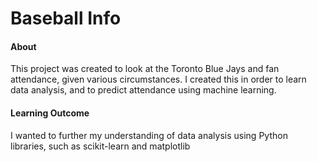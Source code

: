 # Baseball Info

#### About
This project was created to look at the Toronto Blue Jays and fan attendance, given various circumstances. I created this in order to learn data analysis, and to predict attendance using machine learning. 

#### Learning Outcome
I wanted to further my understanding of data analysis using Python libraries, such as scikit-learn and matplotlib
